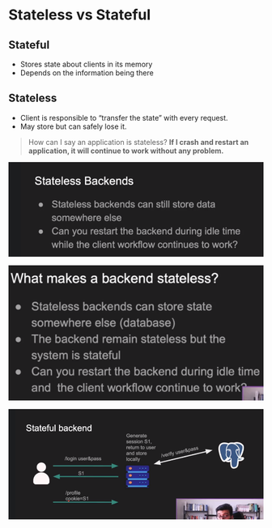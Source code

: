 # Stateless vs Stateful

## Stateful

- Stores state about clients in its memory
- Depends on the information being there

## Stateless

- Client is responsible to “transfer the state” with every request.
- May store but can safely lose it.

> How can I say an application is stateless? 
**If I crash and restart an application, it will continue to work without any problem.**
> 

![Untitled](Stateless%20vs%20Stateful%20150e58a07182490eacff9fc34ec13ed7/Untitled.png)

![Untitled](Stateless%20vs%20Stateful%20150e58a07182490eacff9fc34ec13ed7/Untitled%201.png)

![Untitled](Stateless%20vs%20Stateful%20150e58a07182490eacff9fc34ec13ed7/Untitled%202.png)